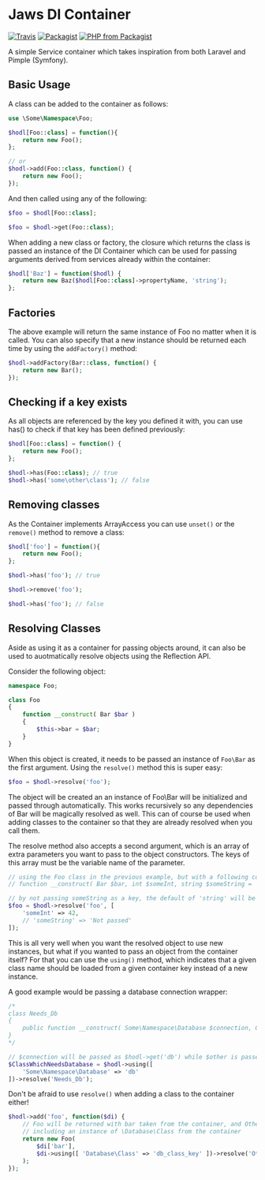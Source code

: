 # Jaws DI Container


[![Travis](https://img.shields.io/travis/jakewhiteley/hodl.svg?style=for-the-badge)](https://travis-ci.org/jakewhiteley/hodl) 
[![Packagist](https://img.shields.io/packagist/v/jakewhiteley/hodl.svg?style=for-the-badge)](https://packagist.org/packages/jakewhitley/hodl) 
[![PHP from Packagist](https://img.shields.io/packagist/php-v/jakewhiteley/hodl.svg?style=for-the-badge)](https://packagist.org/packages/jakewhiteley/hodl)




A simple Service container which takes inspiration from both Laravel and Pimple (Symfony).

## Basic Usage

A class can be added to the container as follows:

```` php
use \Some\Namespace\Foo;

$hodl[Foo::class] = function(){
    return new Foo();
};

// or
$hodl->add(Foo::class, function() {
	return new Foo();
});
````

And then called using any of the following:

```` php
$foo = $hodl[Foo::class];

$foo = $hodl->get(Foo::class);
````

When adding a new class or factory, the closure which returns the class is passed an instance of the DI Container which can be used for passing arguments derived from services already within the container:

```` php
$hodl['Baz'] = function($hodl) {
	return new Baz($hodl[Foo::class]->propertyName, 'string');
};
````

## Factories

The above example will return the same instance of Foo no matter when it is called.
You can also specify that a new instance should be returned each time by using the `addFactory()` method:

```` php
$hodl->addFactory(Bar::class, function() {
	return new Bar();
});
````

## Checking if a key exists

As all objects are referenced by the key you defined it with, you can use has() to check if that key has been defined previously:

```` php
$hodl[Foo::class] = function() {
    return new Foo();
};

$hodl->has(Foo::class); // true
$hodl->has('some\other\class'); // false
````

## Removing classes

As the Container implements ArrayAccess you can use `unset()` or the `remove()` method to remove a class:
```` php
$hodl['foo'] = function(){
    return new Foo();
};

$hodl->has('foo'); // true

$hodl->remove('foo');

$hodl->has('foo'); // false
````

## Resolving Classes

Aside as using it as a container for passing objects around, it can also be used to auotmatically resolve objects using the Reflection API.

Consider the following object:

```` php
namespace Foo;

class Foo
{
    function __construct( Bar $bar )
    {
       	$this->bar = $bar;
    }
}
````

When this object is created, it needs to be passed an instance of `Foo\Bar` as the first argument.
Using the `resolve()` method this is super easy:

```` php
$foo = $hodl->resolve('foo');
````

The object will be created an an instance of Foo\Bar will be initialized and passed through automatically. This works recursively so any dependencies of Bar will be magically resolved as well.
This can of course be used when adding classes to the container so that they are already resolved when you call them.

The resolve method also accepts a second argument, which is an array of extra parameters you want to pass to the object constructors.
The keys of this array must be the variable name of the parameter.

```` php
// using the Foo class in the previous example, but with a following constructor:
// function __construct( Bar $bar, int $someInt, string $someString = 'string' ) { ...

// by not passing someString as a key, the default of 'string' will be used
$foo = $hodl->resolve('foo', [
	'someInt' => 42,
	// 'someString' => 'Not passed'
]);
````

This is all very well when you want the resolved object to use new instances, but what if you wanted to pass an object from the container itself? For that you can use the `using()` method, which indicates that a given class name should be loaded from a given container key instead of a new instance.

A good example would be passing a database connection wrapper:

```` php
/*
class Needs_Db
{
	public function __construct( Some\Namespace\Database $connection, OtherClass $other ) {...}
}
*/

// $connection will be passed as $hodl->get('db') while $other is passed as a new instance of OtherClass
$ClassWhichNeedsDatabase = $hodl->using([
	'Some\Namespace\Database' => 'db'
])->resolve('Needs_Db');
````

Don't be afraid to use `resolve()` when adding a class to the container either!

```` php
$hodl->add('foo', function($di) {
	// Foo will be returned with bar taken from the container, and Other\Class as a new object with all dependencies resolved
	// including an instance of \Database\Class from the container
	return new Foo(
		$di['bar'], 
		$di->using([ 'Database\Class' => 'db_class_key' ])->resolve('Other\Class')
	);
});

````
